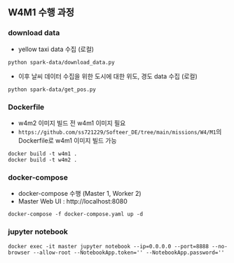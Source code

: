 ## W4M1 수행 과정

### download data
- yellow taxi data 수집 (로컬)
``` shell
python spark-data/download_data.py
```
- 이후 날씨 데이터 수집을 위한 도시에 대한 위도, 경도 data 수집 (로컬)
``` shell
python spark-data/get_pos.py
```

### Dockerfile
- w4m2 이미지 빌드 전 w4m1 이미지 필요
- `https://github.com/ss721229/Softeer_DE/tree/main/missions/W4/M1`의 Dockerfile로 w4m1 이미지 빌드 가능
``` shell
docker build -t w4m1 .
docker build -t w4m2 .
```

### docker-compose
- docker-compose 수행 (Master 1, Worker 2)
- Master Web UI : http://localhost:8080
``` shell
docker-compose -f docker-compose.yaml up -d
```

### jupyter notebook
``` shell
docker exec -it master jupyter notebook --ip=0.0.0.0 --port=8888 --no-browser --allow-root --NotebookApp.token='' --NotebookApp.password=''
```
